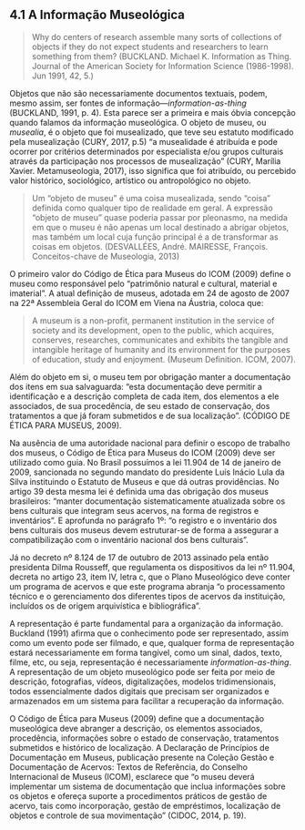 ## 4.1 A Informação Museológica

> Why do centers of research assemble many sorts of collections of objects if they do not expect students and researchers to learn something from them? (BUCKLAND. Michael K. Information as Thing. Journal of the American Society for Information Science (1986-1998). Jun 1991, 42, 5.)

Objetos que não são necessariamente documentos textuais, podem, mesmo assim, ser fontes de informação—_information-as-thing_ (BUCKLAND, 1991, p. 4). Esta parece ser a primeira e mais óbvia concepção quando falamos da informação museológica. O objeto de museu, ou _musealia_, é o objeto que foi musealizado, que teve seu estatuto modificado pela musealização (CURY, 2017, p.5) “a musealidade é atribuída e pode ocorrer por critérios determinados por especialista e/ou grupos culturais através da participação nos processos de musealização” (CURY, Marília Xavier. Metamuseologia, 2017), isso significa que foi atribuído, ou percebido valor histórico, sociológico, artístico ou antropológico no objeto.

> Um “objeto de museu” é uma coisa musealizada, sendo “coisa” definida como qualquer tipo de realidade em geral. A expressão “objeto de museu” quase poderia passar por pleonasmo, na medida em que o museu é não apenas um local destinado a abrigar objetos, mas também um local cuja função principal é a de transformar as coisas em objetos. (DESVALLÉES, André. MAIRESSE, François. Conceitos-chave de Museologia, 2013)

O primeiro valor do Código de Ética para Museus do ICOM (2009) define o museu como responsável pelo “patrimônio natural e cultural, material e imaterial”. A atual definição de museus, adotada em 24 de agosto de 2007 na 22ª Assembleia Geral do ICOM em Viena na Áustria, coloca que:

> A museum is a non-profit, permanent institution in the service of society and its development, open to the public, which acquires, conserves, researches, communicates and exhibits the tangible and intangible heritage of humanity and its environment for the purposes of education, study and enjoyment. (Museum Definition. ICOM, 2007).

Além do objeto em si, o museu tem por obrigação manter a documentação dos itens em sua salvaguarda: “esta documentação deve permitir a identificação e a descrição completa de cada item, dos elementos a ele associados, de sua procedência, de seu estado de conservação, dos tratamentos a que já foram submetidos e de sua localização”. (CÓDIGO DE ÉTICA PARA MUSEUS, 2009).

Na ausência de uma autoridade nacional para definir o escopo de trabalho dos museus, o Código de Ética para Museus do ICOM (2009) deve ser utilizado como guia. No Brasil possuímos a lei 11.904 de 14 de janeiro de 2009, sancionada no segundo mandato do presidente Luís Inácio Lula da Silva instituindo o Estatuto de Museus e que dá outras providências. No artigo 39 desta mesma lei é definida uma das obrigação dos museus brasileiros: “manter documentação sistematicamente atualizada sobre os bens culturais que integram seus acervos, na forma de registros e inventários”. E aprofunda no parágrafo 1º: “o registro e o inventário dos bens culturais dos museus devem estruturar-se de forma a assegurar a compatibilização com o inventário nacional dos bens culturais”.

Já no decreto nº 8.124 de 17 de outubro de 2013 assinado pela então presidenta Dilma Rousseff, que regulamenta os dispositivos da lei nº 11.904, decreta no artigo 23, item IV, letra c, que o Plano Museológico deve conter um programa de acervos e que este programa abranja “o processamento técnico e o gerenciamento dos diferentes tipos de acervos da instituição, incluídos os de origem arquivística e bibliográfica”.

A representação é parte fundamental para a organização da informação. Buckland (1991) afirma que o conhecimento pode ser representado, assim como um evento pode ser filmado, e que, qualquer forma de representação estará necessariamente em forma tangível, como um sinal, dados, texto, filme, etc, ou seja, representação é necessariamente _information-as-thing_. A representação de um objeto museológico pode ser feita por meio de descrição, fotografias, vídeos, digitalizações, modelos tridimensionais, todos essencialmente dados digitais que precisam ser organizados e armazenados em um sistema para facilitar a recuperação da informação.

O Código de Ética para Museus (2009) define que a documentação museológica deve abranger a descrição, os elementos associados, procedência, informações sobre o estado de conservação, tratamentos submetidos e histórico de localização. A Declaração de Princípios de Documentação em Museus, publicação presente na Coleção Gestão e Documentação de Acervos: Textos de Referência, do Conselho Internacional de Museus (ICOM), esclarece que “o museu deverá implementar um sistema de documentação que inclua informações sobre os objetos e ofereça suporte a procedimentos práticos de gestão de acervo, tais como incorporação, gestão de empréstimos, localização de objetos e controle de sua movimentação” (CIDOC, 2014, p. 19).
